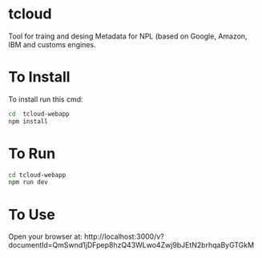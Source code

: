 # tcloud
Tool for traing and desing Metadata for NPL (based on Google, Amazon, IBM and customs engines. 

# To Install 
To install run this cmd: 

```bash
cd  tcloud-webapp
npm install 

```

# To Run 
```bash
cd tcloud-webapp
npm run dev
```

# To Use 
Open your browser at: http://localhost:3000/v?documentId=QmSwnd1jDFpep8hzQ43WLwo4Zwj9bJEtN2brhqaByGTGkM

